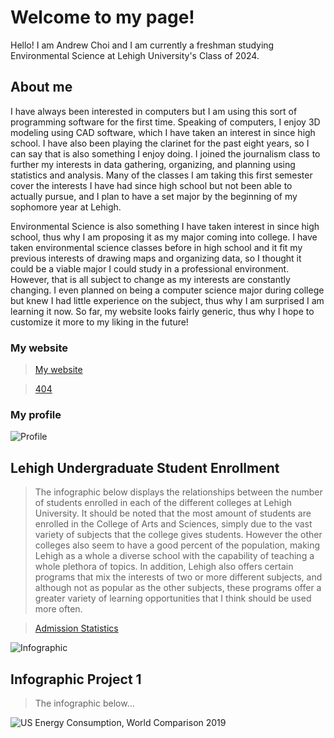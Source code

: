 # Welcome to my page!

Hello! I am Andrew Choi and I am currently a freshman studying Environmental Science at Lehigh University's Class of 2024.

## About me

I have always been interested in computers but I am using this sort of programming software for the first time. Speaking of computers, I enjoy 3D modeling using CAD software, which I have taken an interest in since high school. I have also been playing the clarinet for the past eight years, so I can say that is also something I enjoy doing. I joined the journalism class to further my interests in data gathering, organizing, and planning using statistics and analysis. Many of the classes I am taking this first semester cover the interests I have had since high school but not been able to actually pursue, and I plan to have a set major by the beginning of my sophomore year at Lehigh. 

Environmental Science is also something I have taken interest in since high school, thus why I am proposing it as my major coming into college. I have taken environmental science classes before in high school and it fit my previous interests of drawing maps and organizing data, so I thought it could be a viable major I could study in a professional environment. However, that is all subject to change as my interests are constantly changing. I even planned on being a computer science major during college but knew I had little experience on the subject, thus why I am surprised I am learning it now. So far, my website looks fairly generic, thus why I hope to customize it more to my liking in the future!

### My website

>[My website](https://ahc224.github.io/)

>[404](https://ahc224.github.io/ACportfolio/)
  
### My profile

![Profile](https://res-3.cloudinary.com/crunchbase-production/image/upload/c_lpad,h_256,w_256,f_auto,q_auto:eco/v1406815281/klr9c8ou6u8fyy8cpiny.jpg)

## Lehigh Undergraduate Student Enrollment

> The infographic below displays the relationships between the number of students enrolled in each of the different colleges at Lehigh University. It should be noted that the most amount of students are enrolled in the College of Arts and Sciences, simply due to the vast variety of subjects that the college gives students. However the other colleges also seem to have a good percent of the population, making Lehigh as a whole a diverse school with the capability of teaching a whole plethora of topics. In addition, Lehigh also offers certain programs that mix the interests of two or more different subjects, and although not as popular as the other subjects, these programs offer a greater variety of learning opportunities that I think should be used more often.

>[Admission Statistics](https://www1.lehigh.edu/admissions/admission-statistics)

![Infographic](https://github.com/ahc224/ahc224.github.io/blob/gh-pages/Lehigh%20University%20Student%20Enrollment.png?raw=true)

## Infographic Project 1

> The infographic below...

![US Energy Consumption, World Comparison 2019](https://github.com/ahc224/ahc224.github.io/blob/gh-pages/Infographic.png?raw=true)
